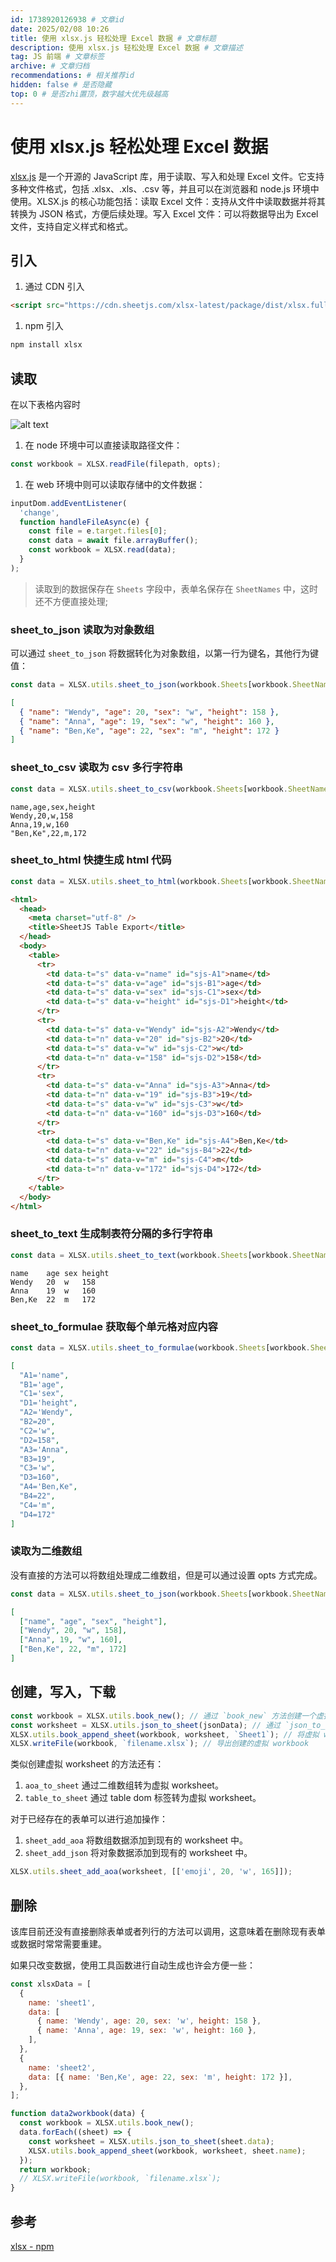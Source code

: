 ```yaml
---
id: 1738920126938 # 文章id
date: 2025/02/08 10:26
title: 使用 xlsx.js 轻松处理 Excel 数据 # 文章标题
description: 使用 xlsx.js 轻松处理 Excel 数据 # 文章描述
tag: JS 前端 # 文章标签
archive: # 文章归档
recommendations: # 相关推荐id
hidden: false # 是否隐藏
top: 0 # 是否zhi置顶，数字越大优先级越高
---
```


# 使用 xlsx.js 轻松处理 Excel 数据

[xlsx.js](https://www.npmjs.com/package/xlsx) 是一个开源的 JavaScript 库，用于读取、写入和处理 Excel 文件。它支持多种文件格式，包括 .xlsx、.xls、.csv 等，并且可以在浏览器和 node.js 环境中使用。XLSX.js 的核心功能包括：读取 Excel 文件：支持从文件中读取数据并将其转换为 JSON 格式，方便后续处理。写入 Excel 文件：可以将数据导出为 Excel 文件，支持自定义样式和格式。

## 引入

1. 通过 CDN 引入

```html title=hidden
<script src="https://cdn.sheetjs.com/xlsx-latest/package/dist/xlsx.full.min.js"></script>
```

1. npm 引入

```bash title=hidden
npm install xlsx
```

## 读取

在以下表格内容时

![alt text](assets/ExcelWithXlsxJs/image-1.png)

1. 在 node 环境中可以直接读取路径文件：

```js
const workbook = XLSX.readFile(filepath, opts);
```

1. 在 web 环境中则可以读取存储中的文件数据：

```js
inputDom.addEventListener(
  'change',
  function handleFileAsync(e) {
    const file = e.target.files[0];
    const data = await file.arrayBuffer();
    const workbook = XLSX.read(data);
  }
);
```

> 读取到的数据保存在 `Sheets` 字段中，表单名保存在 `SheetNames` 中，这时还不方便直接处理;

### sheet_to_json 读取为对象数组

可以通过 `sheet_to_json` 将数据转化为对象数组，以第一行为键名，其他行为键值：

```js
const data = XLSX.utils.sheet_to_json(workbook.Sheets[workbook.SheetNames[0]]);
```

```json
[
  { "name": "Wendy", "age": 20, "sex": "w", "height": 158 },
  { "name": "Anna", "age": 19, "sex": "w", "height": 160 },
  { "name": "Ben,Ke", "age": 22, "sex": "m", "height": 172 }
]
```

### sheet_to_csv 读取为 csv 多行字符串

```js
const data = XLSX.utils.sheet_to_csv(workbook.Sheets[workbook.SheetNames[0]]);
```

```text
name,age,sex,height
Wendy,20,w,158
Anna,19,w,160
"Ben,Ke",22,m,172
```

### sheet_to_html 快捷生成 html 代码

```js
const data = XLSX.utils.sheet_to_html(workbook.Sheets[workbook.SheetNames[0]]);
```

```html
<html>
  <head>
    <meta charset="utf-8" />
    <title>SheetJS Table Export</title>
  </head>
  <body>
    <table>
      <tr>
        <td data-t="s" data-v="name" id="sjs-A1">name</td>
        <td data-t="s" data-v="age" id="sjs-B1">age</td>
        <td data-t="s" data-v="sex" id="sjs-C1">sex</td>
        <td data-t="s" data-v="height" id="sjs-D1">height</td>
      </tr>
      <tr>
        <td data-t="s" data-v="Wendy" id="sjs-A2">Wendy</td>
        <td data-t="n" data-v="20" id="sjs-B2">20</td>
        <td data-t="s" data-v="w" id="sjs-C2">w</td>
        <td data-t="n" data-v="158" id="sjs-D2">158</td>
      </tr>
      <tr>
        <td data-t="s" data-v="Anna" id="sjs-A3">Anna</td>
        <td data-t="n" data-v="19" id="sjs-B3">19</td>
        <td data-t="s" data-v="w" id="sjs-C3">w</td>
        <td data-t="n" data-v="160" id="sjs-D3">160</td>
      </tr>
      <tr>
        <td data-t="s" data-v="Ben,Ke" id="sjs-A4">Ben,Ke</td>
        <td data-t="n" data-v="22" id="sjs-B4">22</td>
        <td data-t="s" data-v="m" id="sjs-C4">m</td>
        <td data-t="n" data-v="172" id="sjs-D4">172</td>
      </tr>
    </table>
  </body>
</html>
```

### sheet_to_text 生成制表符分隔的多行字符串

```js
const data = XLSX.utils.sheet_to_text(workbook.Sheets[workbook.SheetNames[0]]);
```

```text
name	age	sex	height
Wendy	20	w	158
Anna	19	w	160
Ben,Ke	22	m	172
```

### sheet_to_formulae 获取每个单元格对应内容

```js
const data = XLSX.utils.sheet_to_formulae(workbook.Sheets[workbook.SheetNames[0]]);
```

```json
[
  "A1='name",
  "B1='age",
  "C1='sex",
  "D1='height",
  "A2='Wendy",
  "B2=20",
  "C2='w",
  "D2=158",
  "A3='Anna",
  "B3=19",
  "C3='w",
  "D3=160",
  "A4='Ben,Ke",
  "B4=22",
  "C4='m",
  "D4=172"
]
```

### 读取为二维数组

没有直接的方法可以将数组处理成二维数组，但是可以通过设置 opts 方式完成。

```js
const data = XLSX.utils.sheet_to_json(workbook.Sheets[workbook.SheetNames[0]], { header: 1 });
```

```json
[
  ["name", "age", "sex", "height"],
  ["Wendy", 20, "w", 158],
  ["Anna", 19, "w", 160],
  ["Ben,Ke", 22, "m", 172]
]
```

## 创建，写入，下载

```js
const workbook = XLSX.utils.book_new(); // 通过 `book_new` 方法创建一个虚拟 workbook。
const worksheet = XLSX.utils.json_to_sheet(jsonData); // 通过 `json_to_sheet` 等方法创建一个虚拟 worksheet。
XLSX.utils.book_append_sheet(workbook, worksheet, `Sheet1`); // 将虚拟 worksheet 添加入虚拟 workbook中
XLSX.writeFile(workbook, `filename.xlsx`); // 导出创建的虚拟 workbook
```

类似创建虚拟 worksheet 的方法还有：

1.  `aoa_to_sheet` 通过二维数组转为虚拟 worksheet。
1.  `table_to_sheet` 通过 table dom 标签转为虚拟 worksheet。

对于已经存在的表单可以进行追加操作：

1. `sheet_add_aoa` 将数组数据添加到现有的 worksheet 中。
1. `sheet_add_json` 将对象数据添加到现有的 worksheet 中。

```js
XLSX.utils.sheet_add_aoa(worksheet, [['emoji', 20, 'w', 165]]);
```

## 删除

该库目前还没有直接删除表单或者列行的方法可以调用，这意味着在删除现有表单或数据时常常需要重建。

如果只改变数据，使用工具函数进行自动生成也许会方便一些：

```js
const xlsxData = [
  {
    name: 'sheet1',
    data: [
      { name: 'Wendy', age: 20, sex: 'w', height: 158 },
      { name: 'Anna', age: 19, sex: 'w', height: 160 },
    ],
  },
  {
    name: 'sheet2',
    data: [{ name: 'Ben,Ke', age: 22, sex: 'm', height: 172 }],
  },
];
```

```js
function data2workbook(data) {
  const workbook = XLSX.utils.book_new();
  data.forEach((sheet) => {
    const worksheet = XLSX.utils.json_to_sheet(sheet.data);
    XLSX.utils.book_append_sheet(workbook, worksheet, sheet.name);
  });
  return workbook;
  // XLSX.writeFile(workbook, `filename.xlsx`);
}
```

## 参考

[xlsx - npm](https://www.npmjs.com/package/xlsx)
